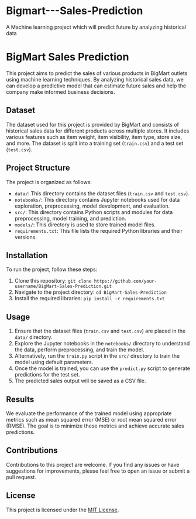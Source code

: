 # Bigmart---Sales-Prediction
A Machine learning project which will predict future by analyzing historical data
# BigMart Sales Prediction

This project aims to predict the sales of various products in BigMart outlets using machine learning techniques. By analyzing historical sales data, we can develop a predictive model that can estimate future sales and help the company make informed business decisions.

## Dataset

The dataset used for this project is provided by BigMart and consists of historical sales data for different products across multiple stores. It includes various features such as item weight, item visibility, item type, store size, and more. The dataset is split into a training set (`train.csv`) and a test set (`test.csv`).

## Project Structure

The project is organized as follows:

- `data/`: This directory contains the dataset files (`train.csv` and `test.csv`).
- `notebooks/`: This directory contains Jupyter notebooks used for data exploration, preprocessing, model development, and evaluation.
- `src/`: This directory contains Python scripts and modules for data preprocessing, model training, and prediction.
- `models/`: This directory is used to store trained model files.
- `requirements.txt`: This file lists the required Python libraries and their versions.

## Installation

To run the project, follow these steps:

1. Clone this repository: `git clone https://github.com/your-username/BigMart-Sales-Prediction.git`
2. Navigate to the project directory: `cd BigMart-Sales-Prediction`
3. Install the required libraries: `pip install -r requirements.txt`

## Usage

1. Ensure that the dataset files (`train.csv` and `test.csv`) are placed in the `data/` directory.
2. Explore the Jupyter notebooks in the `notebooks/` directory to understand the data, perform preprocessing, and train the model.
3. Alternatively, run the `train.py` script in the `src/` directory to train the model using default parameters.
4. Once the model is trained, you can use the `predict.py` script to generate predictions for the test set.
5. The predicted sales output will be saved as a CSV file.

## Results

We evaluate the performance of the trained model using appropriate metrics such as mean squared error (MSE) or root mean squared error (RMSE). The goal is to minimize these metrics and achieve accurate sales predictions.

## Contributions

Contributions to this project are welcome. If you find any issues or have suggestions for improvements, please feel free to open an issue or submit a pull request.

## License

This project is licensed under the [MIT License](LICENSE).


